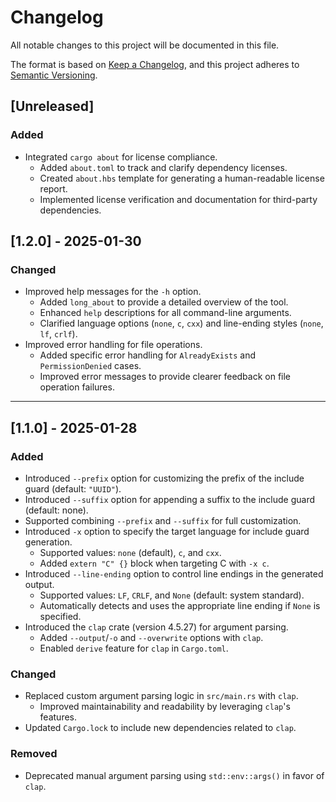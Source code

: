 # Changelog

All notable changes to this project will be documented in this file.

The format is based on [Keep a Changelog](https://keepachangelog.com/en/1.1.0/),
and this project adheres to [Semantic Versioning](https://semver.org/spec/v2.0.0.html).

## [Unreleased]

### Added

- Integrated `cargo about` for license compliance.
  - Added `about.toml` to track and clarify dependency licenses.
  - Created `about.hbs` template for generating a human-readable license report.
  - Implemented license verification and documentation for third-party dependencies.

## [1.2.0] - 2025-01-30

### Changed

- Improved help messages for the `-h` option.
  - Added `long_about` to provide a detailed overview of the tool.
  - Enhanced `help` descriptions for all command-line arguments.
  - Clarified language options (`none`, `c`, `cxx`) and line-ending styles (`none`, `lf`, `crlf`).
- Improved error handling for file operations.
  - Added specific error handling for `AlreadyExists` and `PermissionDenied` cases.
  - Improved error messages to provide clearer feedback on file operation failures.

---

## [1.1.0] - 2025-01-28

### Added

- Introduced `--prefix` option for customizing the prefix of the include guard (default: `"UUID"`).
- Introduced `--suffix` option for appending a suffix to the include guard (default: none).
- Supported combining `--prefix` and `--suffix` for full customization.
- Introduced `-x` option to specify the target language for include guard generation.
  - Supported values: `none` (default), `c`, and `cxx`.
  - Added `extern "C" {}` block when targeting C with `-x c`.
- Introduced `--line-ending` option to control line endings in the generated output.
  - Supported values: `LF`, `CRLF`, and `None` (default: system standard).
  - Automatically detects and uses the appropriate line ending if `None` is specified.
- Introduced the `clap` crate (version 4.5.27) for argument parsing.
  - Added `--output`/`-o` and `--overwrite` options with `clap`.
  - Enabled `derive` feature for `clap` in `Cargo.toml`.

### Changed

- Replaced custom argument parsing logic in `src/main.rs` with `clap`.
  - Improved maintainability and readability by leveraging `clap`'s features.
- Updated `Cargo.lock` to include new dependencies related to `clap`.

### Removed

- Deprecated manual argument parsing using `std::env::args()` in favor of `clap`.
